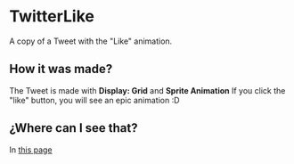# TwitterLike
A copy of a Tweet with the "Like" animation.

## How it was made?
The Tweet is made with **Display: Grid** and **Sprite Animation**
If you click the "like" button, you will see an epic animation :D

## ¿Where can I see that?
In [this page](https://alanzzant.github.io/Tweet_Layout)
